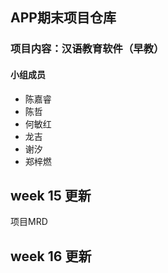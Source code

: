 ## APP期末项目仓库

### 项目内容：汉语教育软件（早教）

#### 小组成员
* 陈嘉睿
* 陈哲
* 何敏红
* 龙吉
* 谢汐
* 郑梓燃

## week 15 更新

项目MRD

## week 16 更新

